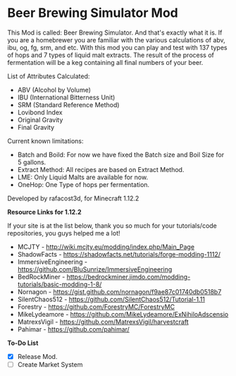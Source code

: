 # Beer Brewing Simulator Mod

This Mod is called: Beer Brewing Simulator.
And that's exactly what it is. If you are a homebrewer you are familiar with the various calculations of abv, ibu, og, fg, srm, and etc.
With this mod you can play and test with 137 types of hops and 7 types of liquid malt extracts.
The result of the process of fermentation will be a keg containing all final numbers of your beer.

List of Attributes Calculated:
 - ABV (Alcohol by Volume)
 - IBU (International Bitterness Unit)
 - SRM (Standard Reference Method)
 - Lovibond Index
 - Original Gravity
 - Final Gravity

 Current known limitations:
 - Batch and Boild: For now we have fixed the Batch size and Boil Size for 5 gallons.
 - Extract Method: All recipes are based on Extract Method.
 - LME: Only Liquid Malts are available for now.
 - OneHop: One Type of hops per fermentation.

Developed by rafacost3d, for Minecraft 1.12.2

**Resource Links for 1.12.2**

If your site is at the list below, thank you so much for your tutorials/code repositories, you guys helped me a lot!

- MCJTY - http://wiki.mcjty.eu/modding/index.php/Main_Page
- ShadowFacts - https://shadowfacts.net/tutorials/forge-modding-1112/
- ImmersiveEngineering - https://github.com/BluSunrize/ImmersiveEngineering
- BedRockMiner - https://bedrockminer.jimdo.com/modding-tutorials/basic-modding-1-8/
- Nornagon - https://gist.github.com/nornagon/f9ae87c01740db0518b7
- SilentChaos512 - https://github.com/SilentChaos512/Tutorial-1.11
- Forestry - https://github.com/ForestryMC/ForestryMC
- MikeLydeamore - https://github.com/MikeLydeamore/ExNihiloAdscensio
- MatrexsVigil - https://github.com/MatrexsVigil/harvestcraft
- Pahimar - https://github.com/pahimar/


**To-Do List**
- [x] Release Mod.
- [ ] Create Market System
